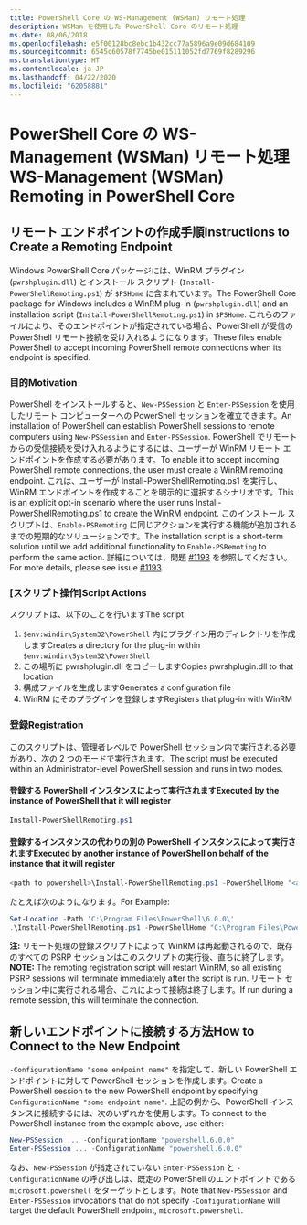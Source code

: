 ```yaml
---
title: PowerShell Core の WS-Management (WSMan) リモート処理
description: WSMan を使用した PowerShell Core のリモート処理
ms.date: 08/06/2018
ms.openlocfilehash: e5f00128bc8ebc1b432cc77a5896a9e09d684109
ms.sourcegitcommit: 6545c60578f7745be015111052fd7769f8289296
ms.translationtype: HT
ms.contentlocale: ja-JP
ms.lasthandoff: 04/22/2020
ms.locfileid: "62058881"
---
```

# <a name="ws-management-wsman-remoting-in-powershell-core"></a><span data-ttu-id="d8bb4-103">PowerShell Core の WS-Management (WSMan) リモート処理</span><span class="sxs-lookup"><span data-stu-id="d8bb4-103">WS-Management (WSMan) Remoting in PowerShell Core</span></span>

## <a name="instructions-to-create-a-remoting-endpoint"></a><span data-ttu-id="d8bb4-104">リモート エンドポイントの作成手順</span><span class="sxs-lookup"><span data-stu-id="d8bb4-104">Instructions to Create a Remoting Endpoint</span></span>

<span data-ttu-id="d8bb4-105">Windows PowerShell Core パッケージには、WinRM プラグイン (`pwrshplugin.dll`) とインストール スクリプト (`Install-PowerShellRemoting.ps1`) が `$PSHome` に含まれています。</span><span class="sxs-lookup"><span data-stu-id="d8bb4-105">The PowerShell Core package for Windows includes a WinRM plug-in (`pwrshplugin.dll`) and an installation script (`Install-PowerShellRemoting.ps1`) in `$PSHome`.</span></span>
<span data-ttu-id="d8bb4-106">これらのファイルにより、そのエンドポイントが指定されている場合、PowerShell が受信の PowerShell リモート接続を受け入れるようになります。</span><span class="sxs-lookup"><span data-stu-id="d8bb4-106">These files enable PowerShell to accept incoming PowerShell remote connections when its endpoint is specified.</span></span>

### <a name="motivation"></a><span data-ttu-id="d8bb4-107">目的</span><span class="sxs-lookup"><span data-stu-id="d8bb4-107">Motivation</span></span>

<span data-ttu-id="d8bb4-108">PowerShell をインストールすると、`New-PSSession` と `Enter-PSSession` を使用したリモート コンピューターへの PowerShell セッションを確立できます。</span><span class="sxs-lookup"><span data-stu-id="d8bb4-108">An installation of PowerShell can establish PowerShell sessions to remote computers using `New-PSSession` and `Enter-PSSession`.</span></span>
<span data-ttu-id="d8bb4-109">PowerShell でリモートからの受信接続を受け入れるようにするには、ユーザーが WinRM リモート エンドポイントを作成する必要があります。</span><span class="sxs-lookup"><span data-stu-id="d8bb4-109">To enable it to accept incoming PowerShell remote connections, the user must create a WinRM remoting endpoint.</span></span>
<span data-ttu-id="d8bb4-110">これは、ユーザーが Install-PowerShellRemoting.ps1 を実行し、WinRM エンドポイントを作成することを明示的に選択するシナリオです。</span><span class="sxs-lookup"><span data-stu-id="d8bb4-110">This is an explicit opt-in scenario where the user runs Install-PowerShellRemoting.ps1 to create the WinRM endpoint.</span></span>
<span data-ttu-id="d8bb4-111">このインストール スクリプトは、`Enable-PSRemoting` に同じアクションを実行する機能が追加されるまでの短期的なソリューションです。</span><span class="sxs-lookup"><span data-stu-id="d8bb4-111">The installation script is a short-term solution until we add additional functionality to `Enable-PSRemoting` to perform the same action.</span></span>
<span data-ttu-id="d8bb4-112">詳細については、問題 [#1193](https://github.com/PowerShell/PowerShell/issues/1193) を参照してください。</span><span class="sxs-lookup"><span data-stu-id="d8bb4-112">For more details, please see issue [#1193](https://github.com/PowerShell/PowerShell/issues/1193).</span></span>

### <a name="script-actions"></a><span data-ttu-id="d8bb4-113">[スクリプト操作]</span><span class="sxs-lookup"><span data-stu-id="d8bb4-113">Script Actions</span></span>

<span data-ttu-id="d8bb4-114">スクリプトは、以下のことを行います</span><span class="sxs-lookup"><span data-stu-id="d8bb4-114">The script</span></span>

1. <span data-ttu-id="d8bb4-115">`$env:windir\System32\PowerShell` 内にプラグイン用のディレクトリを作成します</span><span class="sxs-lookup"><span data-stu-id="d8bb4-115">Creates a directory for the plug-in within `$env:windir\System32\PowerShell`</span></span>
1. <span data-ttu-id="d8bb4-116">この場所に pwrshplugin.dll をコピーします</span><span class="sxs-lookup"><span data-stu-id="d8bb4-116">Copies pwrshplugin.dll to that location</span></span>
1. <span data-ttu-id="d8bb4-117">構成ファイルを生成します</span><span class="sxs-lookup"><span data-stu-id="d8bb4-117">Generates a configuration file</span></span>
1. <span data-ttu-id="d8bb4-118">WinRM にそのプラグインを登録します</span><span class="sxs-lookup"><span data-stu-id="d8bb4-118">Registers that plug-in with WinRM</span></span>

### <a name="registration"></a><span data-ttu-id="d8bb4-119">登録</span><span class="sxs-lookup"><span data-stu-id="d8bb4-119">Registration</span></span>

<span data-ttu-id="d8bb4-120">このスクリプトは、管理者レベルで PowerShell セッション内で実行される必要があり、次の 2 つのモードで実行されます。</span><span class="sxs-lookup"><span data-stu-id="d8bb4-120">The script must be executed within an Administrator-level PowerShell session and runs in two modes.</span></span>

#### <a name="executed-by-the-instance-of-powershell-that-it-will-register"></a><span data-ttu-id="d8bb4-121">登録する PowerShell インスタンスによって実行されます</span><span class="sxs-lookup"><span data-stu-id="d8bb4-121">Executed by the instance of PowerShell that it will register</span></span>

```powershell
Install-PowerShellRemoting.ps1
```

#### <a name="executed-by-another-instance-of-powershell-on-behalf-of-the-instance-that-it-will-register"></a><span data-ttu-id="d8bb4-122">登録するインスタンスの代わりの別の PowerShell インスタンスによって実行されます</span><span class="sxs-lookup"><span data-stu-id="d8bb4-122">Executed by another instance of PowerShell on behalf of the instance that it will register</span></span>

```powershell
<path to powershell>\Install-PowerShellRemoting.ps1 -PowerShellHome "<absolute path to the instance's $PSHOME>"
```

<span data-ttu-id="d8bb4-123">たとえば次のようになります。</span><span class="sxs-lookup"><span data-stu-id="d8bb4-123">For Example:</span></span>

```powershell
Set-Location -Path 'C:\Program Files\PowerShell\6.0.0\'
.\Install-PowerShellRemoting.ps1 -PowerShellHome "C:\Program Files\PowerShell\6.0.0\"
```

<span data-ttu-id="d8bb4-124">**注:** リモート処理の登録スクリプトによって WinRM は再起動されるので、既存のすべての PSRP セッションはこのスクリプトの実行後、直ちに終了します。</span><span class="sxs-lookup"><span data-stu-id="d8bb4-124">**NOTE:** The remoting registration script will restart WinRM, so all existing PSRP sessions will terminate immediately after the script is run.</span></span> <span data-ttu-id="d8bb4-125">リモート セッション中に実行される場合、これによって接続は終了します。</span><span class="sxs-lookup"><span data-stu-id="d8bb4-125">If run during a remote session, this will terminate the connection.</span></span>

## <a name="how-to-connect-to-the-new-endpoint"></a><span data-ttu-id="d8bb4-126">新しいエンドポイントに接続する方法</span><span class="sxs-lookup"><span data-stu-id="d8bb4-126">How to Connect to the New Endpoint</span></span>

<span data-ttu-id="d8bb4-127">`-ConfigurationName "some endpoint name"` を指定して、新しい PowerShell エンドポイントに対して PowerShell セッションを作成します。</span><span class="sxs-lookup"><span data-stu-id="d8bb4-127">Create a PowerShell session to the new PowerShell endpoint by specifying `-ConfigurationName "some endpoint name"`.</span></span> <span data-ttu-id="d8bb4-128">上記の例から、PowerShell インスタンスに接続するには、次のいずれかを使用します。</span><span class="sxs-lookup"><span data-stu-id="d8bb4-128">To connect to the PowerShell instance from the example above, use either:</span></span>

```powershell
New-PSSession ... -ConfigurationName "powershell.6.0.0"
Enter-PSSession ... -ConfigurationName "powershell.6.0.0"
```

<span data-ttu-id="d8bb4-129">なお、`New-PSSession` が指定されていない `Enter-PSSession` と `-ConfigurationName` の呼び出しは、既定の PowerShell のエンドポイントである `microsoft.powershell` をターゲットとします。</span><span class="sxs-lookup"><span data-stu-id="d8bb4-129">Note that `New-PSSession` and `Enter-PSSession` invocations that do not specify `-ConfigurationName` will target the default PowerShell endpoint, `microsoft.powershell`.</span></span>